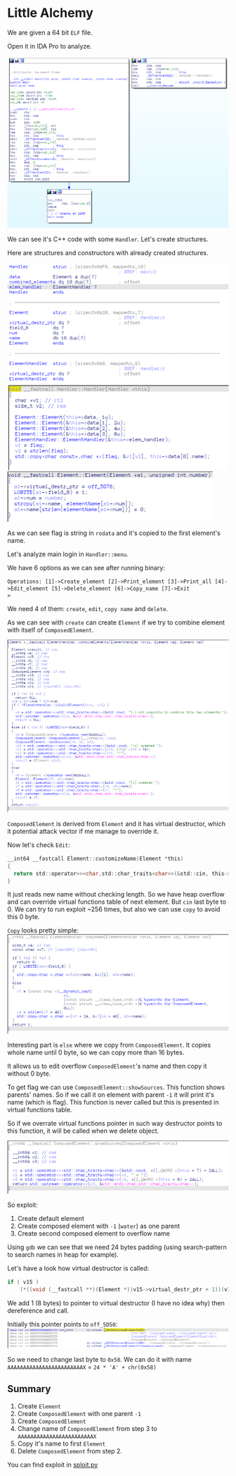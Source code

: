 # Little Alchemy
We are given a 64 bit `ELF` file.

Open it in IDA Pro to analyze.

![1.png](./pics/1.png)

We can see it's C++ code with some `Handler`. Let's create structures.

Here are structures and constructors with already created structures.

![2.png](./pics/2.png)
![3.png](./pics/3.png)
![4.png](./pics/4.png)

As we can see flag is string in `rodata` and it's copied to the first element's name.

Let's analyze main login in `Handler::menu`.

We have 6 options as we can see after running binary:
```
Operations: [1]->Create_element [2]->Print_element [3]->Print_all [4]->Edit_element [5]->Delete_element [6]->Copy_name [7]->Exit
>
```

We need 4 of them: `create`, `edit`, `copy name` and `delete`.

As we can see with `create` can create `Element` if we try to combine element with itself of `ComposedElement`.

![5.png](./pics/5.png)

`ComposedElement` is derived from `Element` and it has virtual destructor, which it potential attack vector if me manage to override it.

Now let's check `Edit`:
```C
__int64 __fastcall Element::customizeName(Element *this)
{
  return std::operator>><char,std::char_traits<char>>(&std::cin, this->name);
}
```
It just reads new name without checking length. So we have heap overflow and can override virtual functions table of next element. But `cin` last byte to 0. We can try to run exploit ~256 times, but also we can use `copy` to avoid this 0 byte.

`Copy` looks pretty simple:
![6.png](./pics/6.png)

Interesting part is `else` where we copy from `ComposedElement`. It copies whole name until 0 byte, so we can copy more than 16 bytes.

It allows us to edit overflow `ComposedElement`'s name and then copy it without 0 byte.

To get flag we can use `ComposedElement::showSources`. This function shows parents' names. So if we call it on element with parent `-1` it will print it's name (which is flag). This function is never called but this is presented in virtual functions table. 

So if we overrate virtual functions pointer in such way destructor points to this function, it will be called when we delete object.

![7.png](./pics/7.png)

So exploit:
1) Create default element
2) Create composed element with `-1` (`water`) as one parent
3) Create second composed element to overflow name

Using `gdb` we can see that we need 24 bytes padding (using search-pattern to search names in heap for example).

Let's have a look how virtual destructor is called:
```C
if ( v15 )
    (*((void (__fastcall **)(Element *))v15->virtual_destr_ptr + 1))(v15);
```

We add 1 (8 bytes) to pointer to virtual destructor (I have no idea why) then dereference and call.

Initially this pointer points to `off_5D50`:
![8.png](./pics/8.png)

So we need to change last byte to `0x58`. We can do it with name `AAAAAAAAAAAAAAAAAAAAAAAAX` = `24 * 'A' + chr(0x58)`

## Summary

1) Create `Element`
2) Create `ComposedElement` with one parent `-1`
3) Create `ComposedElement`
4) Change name of `ComposedElement` from step 3 to `AAAAAAAAAAAAAAAAAAAAAAAAX`
5) Copy it's name to first `Element`
6) Delete `ComposedElement` from step 2.

You can find exploit in [sploit.py](./sploit.py)